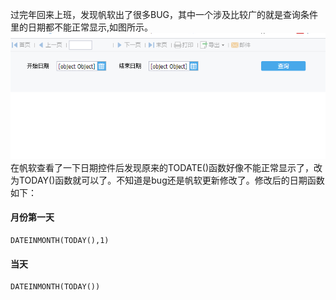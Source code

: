 过完年回来上班，发现帆软出了很多BUG，其中一个涉及比较广的就是查询条件里的日期都不能正常显示,如图所示。
![](https://github.com/Beancc/Main/blob/master/img/%E5%B8%86%E8%BD%AF%E6%97%A5%E6%9C%9F%E6%98%BE%E7%A4%BA%E9%94%99%E8%AF%AF.png)  
在帆软查看了一下日期控件后发现原来的TODATE()函数好像不能正常显示了，改为TODAY()函数就可以了。不知道是bug还是帆软更新修改了。修改后的日期函数如下：  
#### 月份第一天
```
DATEINMONTH(TODAY(),1)
```  
#### 当天
```
DATEINMONTH(TODAY())
```
